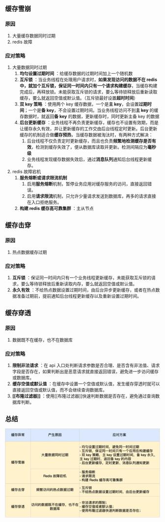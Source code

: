 ## 缓存雪崩

### 原因

1. 大量缓存数据同时过期
2. redis 故障

### 应对策略
1. 大量数据同时过期
	1. **均匀设置过期时间** ：给缓存数据的过期时间加上一个随机数
	2. **互斥锁** ：当业务线程在处理用户请求时，**如果发现访问的数据不在 redis 中，就加个互斥锁，保证同一时间内只有一个请求构建缓存**，当缓存构建完成后，再释放锁。未能获取互斥锁的请求，要么等待锁释放后重新读取缓存，要么就返回空值或默认值。（互斥锁最好设置**超时时间**）
	3. **双 key 策略** ：使用两个 key 缓存数据，一个是**主 key**，会设置**过期时间**；一个是**备 key**，不会设置过期时间。当业务线程访问不到**主 key** 的缓存数据时，就返回**备 key** 的数据，更新缓存时，同时更新主备 key 的数据
	4. **后台更新缓存** ：业务线程不再负责更新缓存，缓存也不设置有效期，而是让缓存永久有效，并让更新缓存的工作交由后台线程定时更新。后台更新缓存的机制适合做**缓存预热**，当缓存数据被淘汰时，有两种方式解决：
		1. 后台线程不仅负责定时更新缓存，而且也负责**频繁地检测缓存是否有效**，检测到缓存失效了，便从数据库读取并更新。检测间隔应为**毫秒级**
		2. 业务线程发现缓存数据失效后，通过**消息队列**通知后台线程更新缓存。
2. redis 故障宕机
	1. **服务熔断或请求限流机制** 
		1. 启用**服务熔断**机制，暂停业务应用对缓存服务的访问，直接返回错误。
		2. 启用**请求限流**机制，只允许少量请求发送到数据库，再多的请求直接在入口拒绝服务。
	2. **构建 redis 缓存高可靠集群** ：主从节点

## 缓存击穿

### 原因

1. 热点数据缓存过期

### 应对策略

1. **互斥锁** ：保证同一时间内只有一个业务线程更新缓存，未能获取互斥锁的请求，要么等待锁释放后重新读取内存，要么就返回空值或默认值。
2. **永久有效** ：不给热点数据设置过期时间，由后台异步更新缓存，或者在热点数据准备过期前，提前通知后台线程更新缓存以及重新设置过期时间。

## 缓存穿透

### 原因

1. 数据既不在缓存，也不在数据库

### 应对策略

1. **限制非法请求** ：在 api 入口处判断请求参数是否合理、是否含有非法值、请求字段是否存在，如果判断出是恶意请求就直接返回错误，避免进一步访问缓存或数据库。
2. **缓存空值或默认值** ：在缓存中设置一个空值或默认值，发生缓存穿透时就可以直接返回空值或默认值，而不会继续查询数据库。
3. **[[布隆过滤器]]** ：使用[[布隆过滤器]]快速判断数据是否存在，避免通过查询数据库判断。

## 总结

![img 缓存雪崩、缓存击穿、缓存穿透的产生原因及应对方案](../images/缓存雪崩、缓存击穿、缓存穿透的产生原因及应对方案.webp)